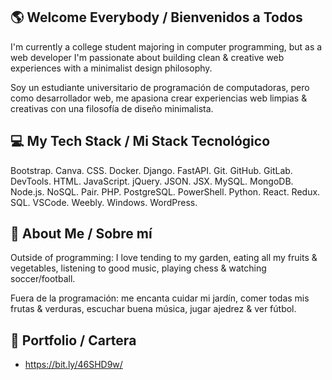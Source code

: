 ## 🌎 Welcome Everybody / Bienvenidos a Todos

I'm currently a college student majoring in computer programming, but as a web developer I'm passionate about building clean & creative web experiences with a minimalist design philosophy.

Soy un estudiante universitario de programación de computadoras, pero como desarrollador web, me apasiona crear experiencias web limpias & creativas con una filosofía de diseño minimalista.

## 💻 My Tech Stack / Mi Stack Tecnológico

Bootstrap. Canva. CSS. Docker. Django. FastAPI. Git. GitHub. GitLab. DevTools. HTML. JavaScript. jQuery. JSON. JSX. MySQL. MongoDB. Node.js. NoSQL. Pair. PHP. PostgreSQL. PowerShell. Python. React. Redux. SQL. VSCode. Weebly. Windows. WordPress.

## 🌱 About Me / Sobre mí

Outside of programming: I love tending to my garden, eating all my fruits & vegetables, listening to good music, playing chess & watching soccer/football.

Fuera de la programación: me encanta cuidar mi jardín, comer todas mis frutas & verduras, escuchar buena música, jugar ajedrez & ver fútbol.

## 🔗 Portfolio / Cartera

- https://bit.ly/46SHD9w/
